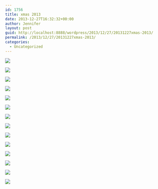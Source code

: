 ```yaml
---
id: 1756
title: xmas 2013
date: 2013-12-27T16:32:32+00:00
author: Jennifer
layout: post
guid: http://localhost:8888/wordpress/2013/12/27/20131227xmas-2013/
permalink: /2013/12/27/20131227xmas-2013/
categories:
  - Uncategorized
---
```

<div class="image-gallery-wrapper">
  <p>
    <img src="http://static1.squarespace.com/static/50db6bb3e4b015296cd43789/50dfa5b1e4b0dc6320e0b5ea/52bc217ee4b0d5ba0726214f/1388062488408/2013-12-25+07.31.04.jpg.04.jpg?format=original" />
  </p>
  
  <p>
    <img src="http://static1.squarespace.com/static/50db6bb3e4b015296cd43789/50dfa5b1e4b0dc6320e0b5ea/52bc218de4b0d5ba07262156/1388062384757/2013-12-24+11.15.49.jpg.49.jpg?format=original" />
  </p>
  
  <p>
    <img src="http://static1.squarespace.com/static/50db6bb3e4b015296cd43789/50dfa5b1e4b0dc6320e0b5ea/52bc2197e4b0d5ba07262159/1388062560482/2013-12-24+11.31.05.jpg.05.jpg?format=original" />
  </p>
  
  <p>
    <img src="http://static1.squarespace.com/static/50db6bb3e4b015296cd43789/50dfa5b1e4b0dc6320e0b5ea/52bc21a0e4b0d5ba0726215c/1388062624083/2013-12-24+11.35.11.jpg.11.jpg?format=original" />
  </p>
  
  <p>
    <img src="http://static1.squarespace.com/static/50db6bb3e4b015296cd43789/50dfa5b1e4b0dc6320e0b5ea/52bc21aae4b09b49d45fe3ec/1388062705215/2013-12-24+11.36.18.jpg.18.jpg?format=original" />
  </p>
  
  <p>
    <img src="http://static1.squarespace.com/static/50db6bb3e4b015296cd43789/50dfa5b1e4b0dc6320e0b5ea/52bc21b6e4b0d5ba0726215f/1388062805635/2013-12-24+12.38.32.jpg.32.jpg?format=original" />
  </p>
  
  <p>
    <img src="http://static1.squarespace.com/static/50db6bb3e4b015296cd43789/50dfa5b1e4b0dc6320e0b5ea/52bc21bbe4b0d5ba07262162/1388061293119/2013-12-24+20.38.17.jpg.17.jpg?format=original" />
  </p>
  
  <p>
    <img src="http://static1.squarespace.com/static/50db6bb3e4b015296cd43789/50dfa5b1e4b0dc6320e0b5ea/52bc21d2e4b0d5ba07262168/1388078674727/2013-12-25+07.36.02.jpg.02.jpg?format=original" />
  </p>
  
  <p>
    <img src="http://static1.squarespace.com/static/50db6bb3e4b015296cd43789/50dfa5b1e4b0dc6320e0b5ea/52bc21e0e4b0d5ba07262172/1388078529441/2013-12-25+07.47.48.jpg.48.jpg?format=original" />
  </p>
  
  <p>
    <img src="http://static1.squarespace.com/static/50db6bb3e4b015296cd43789/50dfa5b1e4b0dc6320e0b5ea/52bc21dce4b0d5ba0726216e/1388078760619/2013-12-25+07.47.40.jpg.40.jpg?format=original" />
  </p>
  
  <p>
    <img src="http://static1.squarespace.com/static/50db6bb3e4b015296cd43789/50dfa5b1e4b0dc6320e0b5ea/52bc21e8e4b09b49d45fe3f9/1388078864369/2013-12-25+08.16.39.jpg.39.jpg?format=original" />
  </p>
  
  <p>
    <img src="http://static1.squarespace.com/static/50db6bb3e4b015296cd43789/50dfa5b1e4b0dc6320e0b5ea/52bc21fae4b09b49d45fe403/1388078989205/2013-12-25+08.21.01.jpg.01.jpg?format=original" />
  </p>
  
  <p>
    <img src="http://static1.squarespace.com/static/50db6bb3e4b015296cd43789/50dfa5b1e4b0dc6320e0b5ea/52bc21fee4b09b49d45fe407/1388079068195/2013-12-25+09.46.11.jpg.11.jpg?format=original" />
  </p>
  
  <p>
    <img src="http://static1.squarespace.com/static/50db6bb3e4b015296cd43789/50dfa5b1e4b0dc6320e0b5ea/52bda3e1e4b0525234c56598/1388159986780/2013-12-25+16.05.18.jpg.18.jpg?format=original" />
  </p>
</div>